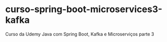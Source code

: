 # curso-spring-boot-microservices3-kafka
Curso da Udemy Java com Spring Boot, Kafka e Microserviços parte 3
